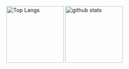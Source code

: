 <p align="left"> 
  <img alt="Top Langs" height="150px" src="https://github-readme-stats.vercel.app/api/top-langs/?username=take-tech1001&layout=compact&show_icons=true&theme=dark&title_color=0f83fd" />
  <img alt="github stats" height="150px" src="https://github-readme-stats.vercel.app/api?username=take-tech1001&theme=dark&show_icons=ture&title_color=0f83fd&icon_color=0f83fd" />
</p>

<!--
**take-tech1001/take-tech1001** is a ✨ _special_ ✨ repository because its `README.md` (this file) appears on your GitHub profile.

Here are some ideas to get you started:

- 🔭 I’m currently working on ...
- 🌱 I’m currently learning ...
- 👯 I’m looking to collaborate on ...
- 🤔 I’m looking for help with ...
- 💬 Ask me about ...
- 📫 How to reach me: ...
- 😄 Pronouns: ...
- ⚡ Fun fact: ...
-->
